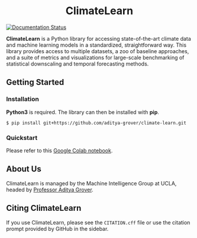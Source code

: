 <h1 align="center">ClimateLearn</h1>

[![Documentation Status](https://readthedocs.org/projects/climatelearn/badge/?version=latest)](https://climatelearn.readthedocs.io/en/latest/?badge=latest)

**ClimateLearn** is a Python library for accessing state-of-the-art climate data and machine learning models in a standardized, straightforward way. This library provides access to multiple datasets, a zoo of baseline approaches, and a suite of metrics and visualizations for large-scale benchmarking of statistical downscaling and temporal forecasting methods.

## Getting Started

### Installation

**Python3** is required. The library can then be installed with **pip**.
```console
$ pip install git+https://github.com/aditya-grover/climate-learn.git
```

### Quickstart
Please refer to this [Google Colab notebook](https://colab.research.google.com/drive/1GMT_CnxL1o4Za1Uc3Gf7u_tm_M5ECoZo?usp=sharing).

## About Us
ClimateLearn is managed by the Machine Intelligence Group at UCLA, headed by [Professor Aditya Grover](https://aditya-grover.github.io).

## Citing ClimateLearn
If you use ClimateLearn, please see the `CITATION.cff` file or use the citation prompt provided by GitHub in the sidebar.
